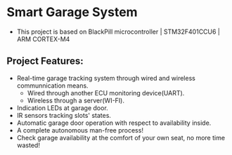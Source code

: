 # Smart Garage System
* This project is based on BlackPill microcontroller | STM32F401CCU6 | ARM CORTEX-M4
## Project Features:
* Real-time garage tracking system through wired and wireless communnication means.
    * Wired through another ECU monitoring device(UART).
    * Wireless through a server(WI-FI).
* Indication LEDs at garage door.
* IR sensors tracking slots' states.
* Automatic garage door operation with respect to availability inside.
* A complete autonomous man-free process!
* Check garage availability at the comfort of your own seat, no more time wasted!
